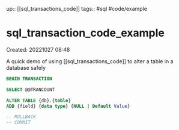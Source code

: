 up:: [[sql_transactions_code]]
tags:: #sql #code/example

# sql_transaction_code_example

Created: 20221027 08:48

A quick demo of using [[sql_transactions_code]] to alter a table in a database safely

```sql
BEGIN TRANSACTION

SELECT @@TRANCOUNT

ALTER TABLE {db}.{table}
ADD {field} {data type} {NULL | Default Value}

-- ROLLBACK
-- COMMIT
```
